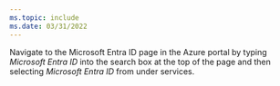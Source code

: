 ```yaml
---
ms.topic: include
ms.date: 03/31/2022
---
```

Navigate to the Microsoft Entra ID page in the Azure portal by typing *Microsoft Entra ID* into the search box at the top of the page and then selecting *Microsoft Entra ID* from under services.
